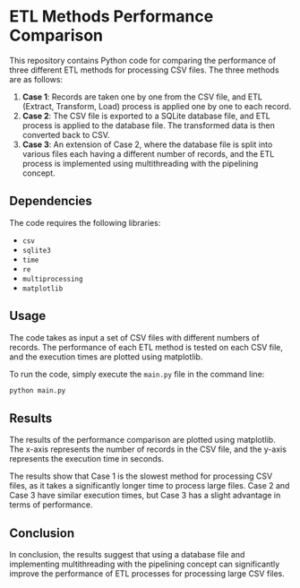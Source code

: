 

# ETL Methods Performance Comparison

This repository contains Python code for comparing the performance of three different ETL methods for processing CSV files. The three methods are as follows:

1. **Case 1**: Records are taken one by one from the CSV file, and ETL (Extract, Transform, Load) process is applied one by one to each record.
2. **Case 2**: The CSV file is exported to a SQLite database file, and ETL process is applied to the database file. The transformed data is then converted back to CSV.
3. **Case 3**: An extension of Case 2, where the database file is split into various files each having a different number of records, and the ETL process is implemented using multithreading with the pipelining concept.

## Dependencies

The code requires the following libraries:

- `csv`
- `sqlite3`
- `time`
- `re`
- `multiprocessing`
- `matplotlib`

## Usage

The code takes as input a set of CSV files with different numbers of records. The performance of each ETL method is tested on each CSV file, and the execution times are plotted using matplotlib.

To run the code, simply execute the `main.py` file in the command line:

```bash
python main.py
```

## Results

The results of the performance comparison are plotted using matplotlib. The x-axis represents the number of records in the CSV file, and the y-axis represents the execution time in seconds.

The results show that Case 1 is the slowest method for processing CSV files, as it takes a significantly longer time to process large files. Case 2 and Case 3 have similar execution times, but Case 3 has a slight advantage in terms of performance.

## Conclusion

In conclusion, the results suggest that using a database file and implementing multithreading with the pipelining concept can significantly improve the performance of ETL processes for processing large CSV files.